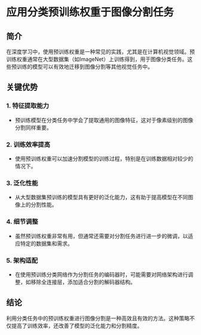 # 应用分类预训练权重于图像分割任务

## 简介

在深度学习中，使用预训练权重是一种常见的实践，尤其是在计算机视觉领域。预训练权重通常在大型数据集（如ImageNet）上训练得到，用于图像分类任务。这些预训练的模型可以有效地迁移到图像分割等其他视觉任务中。

## 关键优势

### 1. **特征提取能力**

- 预训练模型在分类任务中学会了提取通用的图像特征，这对于像素级别的图像分割同样重要。

### 2. **训练效率提高**

- 使用预训练权重可以加速分割模型的训练过程，特别是在训练数据相对较少的情况下。

### 3. **泛化性能**

- 从大型数据集预训练的模型具有更好的泛化能力，这有助于提高模型在不同图像上的分割性能。

### 4. **细节调整**

- 虽然预训练权重非常有用，但通常还需要对分割任务进行进一步的微调，以适应特定的数据集和需求。

### 5. **架构适配**

- 在使用预训练分类网络作为分割任务的编码器时，可能需要对网络架构进行调整，如移除全连接层，添加适合分割的解码器结构。

## 结论

利用分类任务中的预训练权重进行图像分割是一种高效且有效的方法。这种策略不仅提高了训练效率，还改善了模型的泛化能力和分割精度。

